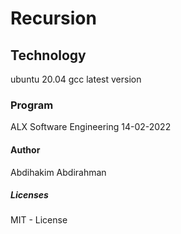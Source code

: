 # Recursion

## Technology
ubuntu 20.04
gcc latest version

### Program
ALX Software Engineering 14-02-2022

#### Author
Abdihakim Abdirahman

##### Licenses
MIT - License